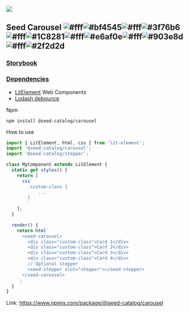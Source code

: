 ![](https://cdn.jsdelivr.net/gh/vicdata4/seed/assets/logo_md.png?v=4&s=100)

## Seed Carousel ![#fff](https://via.placeholder.com/15/fff/000000?text=+)![#bf4545](https://via.placeholder.com/15/bf4545/000000?text=+)![#fff](https://via.placeholder.com/15/fff/000000?text=+)![#3f76b6](https://via.placeholder.com/15/3f76b6/000000?text=+)![#fff](https://via.placeholder.com/15/fff/000000?text=+)![#1C8281](https://via.placeholder.com/15/1C8281/000000?text=+)![#fff](https://via.placeholder.com/15/fff/000000?text=+)![#e6af0e](https://via.placeholder.com/15/e6af0e/000000?text=+)![#fff](https://via.placeholder.com/15/fff/000000?text=+)![#903e8d](https://via.placeholder.com/15/903e8d/000000?text=+)![#fff](https://via.placeholder.com/15/fff/000000?text=+)![#2f2d2d](https://via.placeholder.com/15/2f2d2d/000000?text=+)

### [Storybook](https://vicdata4.github.io/seed-catalog/?path=/story/seed-catalog--carousel)

### [Dependencies](package.json)

- [LitElement](https://lit-element.polymer-project.org) Web Components
- [Lodash debounce]()

Npm

```
npm install @seed-catalog/carousel
```

How to use

```js
import { LitElement, html, css } from 'lit-element';
import '@seed-catalog/carousel';
import '@seed-catalog/stepper';

class MyComponent extends LitElement {
  static get styles() {
    return [
      css`
        .custom-class {
            ...
        }
        `
    ];
  }

  render() {
    return html`
      <seed-carousel>
        <div class="custom-class">Card 1</div>
        <div class="custom-class">Card 2</div>
        <div class="custom-class">Card 3</div>
        <div class="custom-class">Card 4</div>
        // Optional stepper
        <seed-stepper slot="stepper"></seed-stepper>
      </seed-carousel>
    `;
  }
}
```

Link: https://www.npmjs.com/package/@seed-catalog/carousel